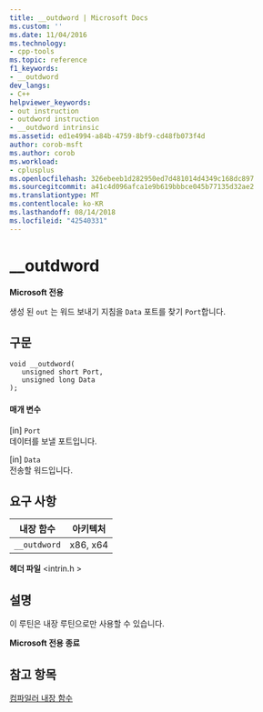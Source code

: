 ```yaml
---
title: __outdword | Microsoft Docs
ms.custom: ''
ms.date: 11/04/2016
ms.technology:
- cpp-tools
ms.topic: reference
f1_keywords:
- __outdword
dev_langs:
- C++
helpviewer_keywords:
- out instruction
- outdword instruction
- __outdword intrinsic
ms.assetid: ed1e4994-a84b-4759-8bf9-cd48fb073f4d
author: corob-msft
ms.author: corob
ms.workload:
- cplusplus
ms.openlocfilehash: 326ebeeb1d282950ed7d481014d4349c168dc897
ms.sourcegitcommit: a41c4d096afca1e9b619bbbce045b77135d32ae2
ms.translationtype: MT
ms.contentlocale: ko-KR
ms.lasthandoff: 08/14/2018
ms.locfileid: "42540331"
---
```

# <a name="outdword"></a>__outdword
**Microsoft 전용**  
  
 생성 된 `out` 는 워드 보내기 지침을 `Data` 포트를 찾기 `Port`합니다.  
  
## <a name="syntax"></a>구문  
  
```  
void __outdword(   
   unsigned short Port,   
   unsigned long Data   
);  
```  
  
#### <a name="parameters"></a>매개 변수  
 [in] `Port`  
 데이터를 보낼 포트입니다.  
  
 [in] `Data`  
 전송할 워드입니다.  
  
## <a name="requirements"></a>요구 사항  
  
|내장 함수|아키텍처|  
|---------------|------------------|  
|`__outdword`|x86, x64|  
  
 **헤더 파일** \<intrin.h >  
  
## <a name="remarks"></a>설명  
 이 루틴은 내장 루틴으로만 사용할 수 있습니다.  
  
**Microsoft 전용 종료**  
  
## <a name="see-also"></a>참고 항목  
 [컴파일러 내장 함수](../intrinsics/compiler-intrinsics.md)